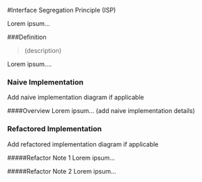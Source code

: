 <!-- Principle's Name -->
#Interface Segregation Principle (ISP)

<!-- Add principle overview and why it matters -->
Lorem ipsum...

###Definition
<!-- add principle definition -->
> (description)

<!-- Add details/overview of principle -->
Lorem ipsum....


### Naive Implementation
Add naive implementation diagram if applicable
<!-- ![Select launch profile (VSCode)](images/srp_naive.png) -->

####Overview
Lorem ipsum... (add naive implementation details)

### Refactored Implementation

Add refactored implementation diagram if applicable
<!-- ![Refactored Implementation](images/srp_refactored.png) -->

#####Refactor Note 1
Lorem ipsum...

#####Refactor Note 2
Lorem ipsum...
